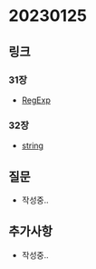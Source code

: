 # 20230125

## 링크
### 31장
- [RegExp](https://github.com/boyon99/TIL/blob/main/js/2023-01-12-RegExp.md)

### 32장
- [string](https://github.com/boyon99/TIL/blob/main/js/2023-01-12-string.md)

## 질문
- 작성중..

## 추가사항
- 작성중..
